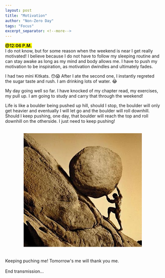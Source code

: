 ```yaml
---
layout: post
title: "Motivation"
author: "Non-Zero Day"
tags: "Focus"
excerpt_separator: <!--more-->
---
```

<span style="background-color: yellow;font-weight: bold;">@12:06 P.M.</span><br />
I do not know, but for some reason when the weekend is near I get really <!--more-->motivated! I believe because I do not have to follow my sleeping routine and can stay awake as long as my mind and body allows me. I have to push my motivation to be inspiration, as motivation dwindles and ultimately fades.

I had two mini Kitkats. 😯😱 After I ate the second one, I instantly regreted the sugar taste and rush. I am drinking lots of water. 😂

My day going well so far. I have knocked of my chapter read, my exercises, my pull up. I am going to study and carry that through the weekend!

Life is like a boulder being pushed up hill, should I stop, the boulder will only get heavier and eventually I will let go and the boulder will roll downhill. Should I keep pushing, one day, that boulder will reach the top and roll downhill on the otherside. I just need to keep pushing!
<br /><br />
<div style="text-align: center;">
<img src="../assets/images/boulder.png" alt="Keep pushing!" />
</div>
<br /><br />
Keeping puching me! Tomorrow's me will thank you me.
<br /><br />
End transmission...

